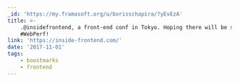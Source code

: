 ```yaml
---
_id: 'https://my.framasoft.org/u/borisschapira/?yEvEzA'
title: >-
    .@insidefrontend, a front-end conf in Tokyo. Hoping there will be some
    #WebPerf!
link: 'https://inside-frontend.com/'
date: '2017-11-01'
tags:
    - boostmarks
    - frontend
---
```


<div class="markdown"><p></p></div>
